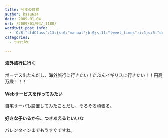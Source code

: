 ```yaml
---
title: 今年の目標
author: kazu634
date: 2009-01-04
url: /2009/01/04/_1188/
wordtwit_post_info:
  - 'O:8:"stdClass":13:{s:6:"manual";b:0;s:11:"tweet_times";i:1;s:5:"delay";i:0;s:7:"enabled";i:1;s:10:"separation";s:2:"60";s:7:"version";s:3:"3.7";s:14:"tweet_template";b:0;s:6:"status";i:2;s:6:"result";a:0:{}s:13:"tweet_counter";i:2;s:13:"tweet_log_ids";a:1:{i:0;i:4471;}s:9:"hash_tags";a:0:{}s:8:"accounts";a:1:{i:0;s:7:"kazu634";}}'
categories:
  - つれづれ

---
```

<div class="section">
<h4>
    海外旅行に行く
</h4>
  
<p>
    ボーナス出たんだし、海外旅行に行きたい！たぶんイギリスに行きたい！！円高万歳！！！
</p>
  
<h4>
    Webサービスを作ってみたい
</h4>
  
<p>
    自宅サーバも設置してみたことだし、そろそろ頑張る。
</p>
  
<h4>
    好きな子いるから、つきあえるといいな
</h4>
  
<p>
    バレンタインまでもうすぐですね。
</p>
</div>